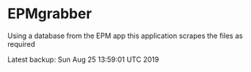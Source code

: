 # EPMgrabber
Using a database from the EPM app this application scrapes the files as required


Latest backup: Sun Aug 25 13:59:01 UTC 2019
